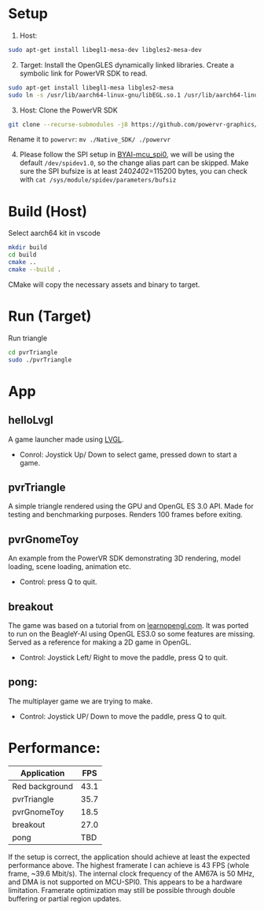 # Setup
1. Host:
```bash
sudo apt-get install libegl1-mesa-dev libgles2-mesa-dev
```
2. Target:
Install the OpenGLES dynamically linked libraries. Create a symbolic link for PowerVR SDK to read.
```bash
sudo apt-get install libegl1-mesa libgles2-mesa
sudo ln -s /usr/lib/aarch64-linux-gnu/libEGL.so.1 /usr/lib/aarch64-linux-gnu/libEGL.so
```
3. Host: Clone the PowerVR SDK
```bash
git clone --recurse-submodules -j8 https://github.com/powervr-graphics/Native_SDK.git
```
Rename it to `powervr`: `mv ./Native_SDK/ ./powervr`

4. Please follow the SPI setup in [BYAI-mcu_spi0](https://github.com/wcs3/BYAI-mcu_spi0), we will be using the default `/dev/spidev1.0`, so the change alias part can be skipped.
Make sure the SPI bufsize is at least 240*240*2=115200 bytes, you can check with `cat /sys/module/spidev/parameters/bufsiz`

# Build (Host)
Select aarch64 kit in vscode
```bash
mkdir build
cd build
cmake ..
cmake --build .
```
CMake will copy the necessary assets and binary to target.
# Run (Target)
Run triangle
```bash
cd pvrTriangle
sudo ./pvrTriangle
```

# App
## helloLvgl
A game launcher made using [LVGL](https://docs.lvgl.io/master/).
- Conrol: Joystick Up/ Down to select game, pressed down to start a game.

## pvrTriangle
A simple triangle rendered using the GPU and OpenGL ES 3.0 API. Made for testing and benchmarking purposes. Renders 100 frames before exiting.

## pvrGnomeToy
An example from the PowerVR SDK demonstrating 3D rendering, model loading, scene loading, animation etc.
- Control: press Q to quit.

## breakout
The game was based on a tutorial from on [learnopengl.com](https://learnopengl.com/In-Practice/2D-Game/Breakout). It was ported to run on the BeagleY-AI using OpenGL ES3.0 so some features are missing. Served as a reference for making a 2D game in OpenGL.
- Control: Joystick Left/ Right to move the paddle, press Q to quit.

## pong:
The multiplayer game we are trying to make.
- Control: Joystick UP/ Down to move the paddle, press Q to quit.

# Performance:
| Application    | FPS  |
| -------------- | ---- |
| Red background | 43.1 |
| pvrTriangle    | 35.7 |
| pvrGnomeToy    | 18.5 |
| breakout       | 27.0 |
| pong           | TBD  |

If the setup is correct, the application should achieve at least the expected performance above. The highest framerate I can achieve is 43 FPS (whole frame, ~39.6 Mbit/s). The internal clock frequency of the AM67A is 50 MHz, and DMA is not supported on MCU-SPI0. This appears to be a hardware limitation. Framerate optimization may still be possible through double buffering or partial region updates.
